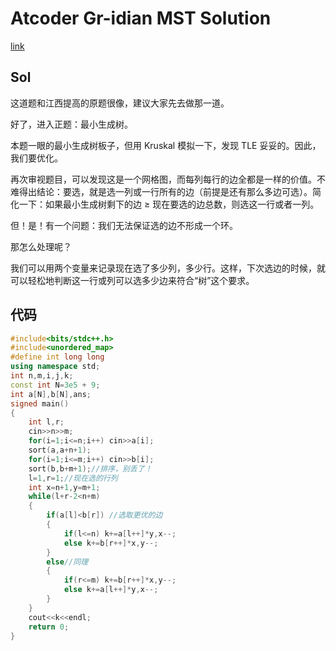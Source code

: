 # Atcoder Gr-idian MST Solution

[link](https://www.luogu.com.cn/problem/AT_codefestival_2016_qualB_c)


## Sol

这道题和江西提高的原题很像，建议大家先去做那一道。

好了，进入正题：最小生成树。

本题一眼的最小生成树板子，但用 Kruskal 模拟一下，发现 TLE 妥妥的。因此，我们要优化。


再次审视题目，可以发现这是一个网格图，而每列每行的边全都是一样的价值。不难得出结论：要选，就是选一列或一行所有的边（前提是还有那么多边可选）。简化一下：如果最小生成树剩下的边 $\ge$ 现在要选的边总数，则选这一行或者一列。


但！是！有一个问题：我们无法保证选的边不形成一个环。


那怎么处理呢？

我们可以用两个变量来记录现在选了多少列，多少行。这样，下次选边的时候，就可以轻松地判断这一行或列可以选多少边来符合“树”这个要求。


## 代码

```cpp
#include<bits/stdc++.h>
#include<unordered_map>
#define int long long
using namespace std;
int n,m,i,j,k;
const int N=3e5 + 9;
int a[N],b[N],ans;
signed main()
{
	int l,r;
	cin>>n>>m;
	for(i=1;i<=n;i++) cin>>a[i];
	sort(a,a+n+1);
	for(i=1;i<=m;i++) cin>>b[i];
	sort(b,b+m+1);//排序，别丢了！
	l=1,r=1;//现在选的行列
	int x=n+1,y=m+1;
	while(l+r-2<n+m)
	{
		if(a[l]<b[r]) //选取更优的边
		{
			if(l<=n) k+=a[l++]*y,x--;
			else k+=b[r++]*x,y--;
		}
		else//同理
		{
			if(r<=m) k+=b[r++]*x,y--;
			else k+=a[l++]*y,x--;
		}
	}
	cout<<k<<endl;
	return 0;
}
```